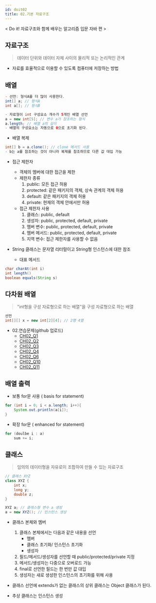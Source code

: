 ```yaml
---
id: doit02
title: 02.기본 자료구조
---
```


< Do it! 자료구조와 함께 배우는 알고리즘 입문 자바 편 >

## 자료구조
>데이터 단위와 데이터 자체 사이의 물리적 또는 논리적인 관계
- 자료를 효율적으로 이용할 수 있도록 컴퓨터에 저장하는 방법


## 배열
```java
- 선언: 형식A를 더 많이 사용한다.
int[] a; // 형식A
int a[]; // 형식B

- 자료형이 int 구성요소 개수가 5개인 배열 선언
a = new int[5]; // 변수 a가 참조하는 형식
a.length; // 배열 a의 길이
- 배열의 구성요소는 자동으로 0으로 초기화 된다.
```

- 배열 복제
```java
int[] b = a.clone(); // clone 메서드 사용
- b는 a를 참조하는 것이 아니라 복제를 참조하므로 다른 값 대입 가능
```
- 접근 제한자
    - 객체의 멤버에 대한 접근을 제한
    - 제한자 종류
        1. public: 모든 접근 허용
    	2. protected: 같은 패키지의 객체, 상속 관계의 객체 허용
    	3. default: 같은 패키지의 객체 허용
    	4. private: 현재의 객체 안에서만 허용
    - 접근 제한자 사용
    	1. 클래스: public, default
        2. 생성자: public, protected, default, private
        3. 멤버 변수: public, protected, default, private
        4. 멤버 메서드: public, protected, default, private
        5. 지역 변수: 접근 제한자를 사용할 수 없음


- String 클래스는 문자열 리터럴이고 String형 인스턴스에 대한 참조
    - 대표 메서드
```java
char charAt(int i)
int length()
boolean equals(String s)
```

## 다차원 배열
>"int형을 구성 자료형으로 하는 배열"을 구성 자료형으로 하는 배열

```java
선언
int[][] x = new int[2][4]; // 2행 4열
```

- 02.연습문제(github 업로드)
    - [CH02_Q1](https://github.com/sksk713/Doit_algorithm/blob/master/Chap2/C2_Q1.java)
    - [CH02_Q2](https://github.com/sksk713/Doit_algorithm/blob/master/Chap2/C2_Q2.java)
    - [CH02_Q3](https://github.com/sksk713/Doit_algorithm/blob/master/Chap2/C2_Q3.java)
    - [CH02_Q4](https://github.com/sksk713/Doit_algorithm/blob/master/Chap2/C2_Q4.java)
    - [CH02_Q6](https://github.com/sksk713/Doit_algorithm/blob/master/Chap1/C2_Q6.java)
    - [CH02_Q10](https://github.com/sksk713/Doit_algorithm/blob/master/Chap1/C2_Q10.java)
    - [CH02_Q11](https://github.com/sksk713/Doit_algorithm/blob/master/Chap1/C2_Q11.java)
    

## 배열 출력
- 보통 for문 사용 ( basis for statement)
```java
for (int i = 0; i < a.length; i++){
    System.out.println(a[i]);
}
```

- 확장 for문 ( enhanced for statement)
```java
for (doulbe i : a)
    sum += i;
```

## 클래스
>임의의 데이터형을 자유로이 조합하여 만들 수 있는 자료구조

```java
// 클래스 XYZ
class XYZ {
    int x;
    long y;
    double z;
}

XYZ a; // 클래스형 변수 a 생성
a = new XYZ(); // 인스턴스 생성
```

- 클래스 본체와 멤버
    1. 클래스 본체에서는 다음과 같은 내용을 선언
        - 멤버
        - 클래스 초기화/ 인스턴스 초기화
        - 생성자
    2. 필드/메서드/생성자를 선언할 때 public/protected/private 지정
    3. 메서드/생성자는 다중으로 오버로드 가능
    4. final로 선언한 필드는 한 번만 값 대입
    5. 생성자는 새로 생성한 인스턴스의 초기화를 위해 사용

- 클래스 선언에 extends가 없는 클래스의 상위 클래스는 Object 클래스가 된다.
- 추상 클래스는 인스턴스 생성